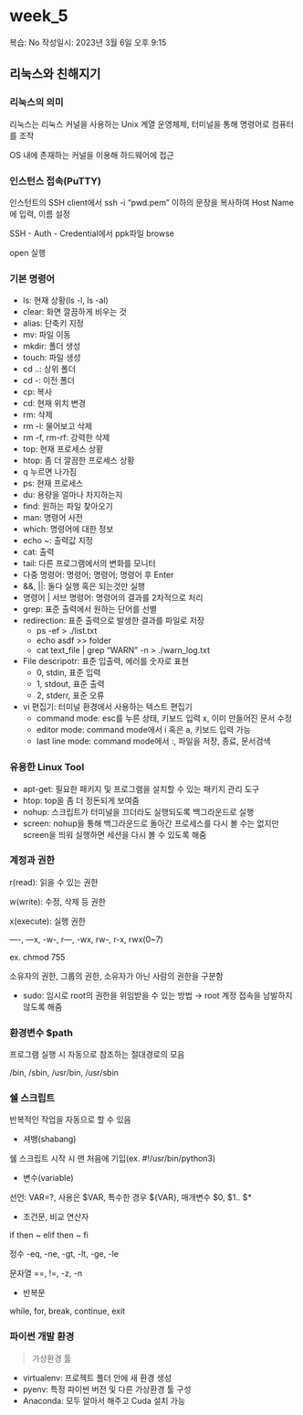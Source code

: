 # week_5

복습: No
작성일시: 2023년 3월 6일 오후 9:15

## 리눅스와 친해지기

### 리눅스의 의미

리눅스는 리눅스 커널을 사용하는 Unix 계열 운영체제, 터미널을 통해 명령어로 컴퓨터를 조작

OS 내에 존재하는 커널을 이용해 하드웨어에 접근

### 인스턴스 접속(PuTTY)

인스턴트의 SSH client에서 ssh -i “pwd.pem” 이하의 문장을 복사하여 Host Name에 입력, 이름 설정

SSH - Auth - Credential에서 ppk파일 browse

open 실행

### 기본 명령어

- ls: 현재 상황(ls -l, ls -al)
- clear: 화면 깔끔하게 비우는 것
- alias: 단축키 지정
- mv: 파일 이동
- mkdir: 폴더 생성
- touch: 파일 생성
- cd ..: 상위 폴더
- cd -: 이전 폴더
- cp: 복사
- cd: 현재 위치 변경
- rm: 삭제
- rm -i: 물어보고 삭제
- rm -f, rm-rf: 강력한 삭제
- top: 현재 프로세스 상황
- htop: 좀 더 깔끔한 프로세스 상황
- q 누르면 나가짐
- ps: 현재 프로세스
- du: 용량을 얼마나 차지하는지
- find: 원하는 파일 찾아오기
- man: 명령어 사전
- which: 명령어에 대한 정보
- echo ~: 출력값 지정
- cat: 출력
- tail: 다른 프로그램에서의 변화를 모니터
- 다중 명령어: 명령어; 명령어; 명령어 후 Enter
- &&, ||: 둘다 실행 혹은 되는것만 실행
- 명령어 | 서브 명령어: 명령어의 결과를 2차적으로 처리
- grep: 표준 출력에서 원하는 단어를 선별
- redirection: 표준 출력으로 발생한 결과를 파일로 저장
    - ps -ef > ./list.txt
    - echo asdf >> folder
    - cat text_file | grep “WARN” -n > ./warn_log.txt
- File descripotr: 표준 입출력, 에러를 숫자로 표현
    - 0, stdin, 표준 입력
    - 1, stdout, 표준 출력
    - 2, stderr, 표준 오류
- vi 편집기: 터미널 환경에서 사용하는 텍스트 편집기
    - command mode: esc를 누른 상태, 키보드 입력 x, 이미 만들어진 문서 수정
    - editor mode: command mode에서 i 혹은 a, 키보드 입력 가능
    - last line mode: command mode에서 :, 파일을 저장, 종료, 문서검색

### 유용한 Linux Tool

- apt-get: 필요한 패키지 및 프로그램을 설치할 수 있는 패키지 관리 도구
- htop: top을 좀 더 정돈되게 보여줌
- nohup: 스크립트가 터미널을 끄더라도 실행되도록 백그라운드로 실행
- screen: nohup을 통해 백그라운드로 돌아간 프로세스를 다시 볼 수는 없지만 screen을 띄워 실행하면 세션을 다시 볼 수 있도록 해줌

### 계정과 권한

r(read): 읽을 수 있는 권한

w(write): 수정, 삭제 등 권한

x(execute): 실행 권한

—-, —x, -w-, r—, -wx, rw-, r-x, rwx(0~7)

ex. chmod 755

소유자의 권한, 그룹의 권한, 소유자가 아닌 사람의 권한을 구분함

- sudo: 임시로 root의 권한을 위임받을 수 있는 방법 → root 계정 접속을 남발하지 않도록 해줌

### 환경변수 $path

프로그램 실행 시 자동으로 참조하는 절대경로의 모음

/bin, /sbin, /usr/bin, /usr/sbin

### 쉘 스크립트

반복적인 작업을 자동으로 할 수 있음

- 셔뱅(shabang)

쉘 스크립트 시작 시 맨 처음에 기입(ex. #!/usr/bin/python3)

- 변수(variable)

선언: VAR=?, 사용은 $VAR, 특수한 경우 ${VAR}, 매개변수 $0, $1.. $*

- 조건문, 비교 연산자

if then ~ elif then ~ fi

정수 -eq, -ne, -gt, -lt, -ge, -le

문자열 ==, !=, -z, -n

- 반복문

while, for, break, continue, exit

### 파이썬 개발 환경

> 가상환경 툴
> 
- virtualenv: 프로젝트 폴더 안에 새 환경 생성
- pyenv: 특정 파이썬 버전 및 다른 가상환경 툴 구성
- Anaconda: 모두 알아서 해주고 Cuda 설치 가능